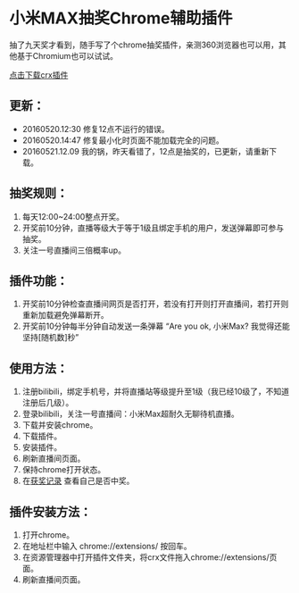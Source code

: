 小米MAX抽奖Chrome辅助插件
=====================
抽了九天奖才看到，随手写了个chrome抽奖插件，亲测360浏览器也可以用，其他基于Chromium也可以试试。

[点击下载crx插件](https://github.com/yingxuanxuan/bilibili_mimax/blob/master/bilibili_mimax.crx?raw=true)

更新：
---------------------
* 20160520.12:30 修复12点不运行的错误。
* 20160520.14:47 修复最小化时页面不能加载完全的问题。
* 20160521.12.09 我的锅，昨天看错了，12点是抽奖的，已更新，请重新下载。

抽奖规则：
---------------------
1. 每天12:00~24:00整点开奖。
2. 开奖前10分钟，直播等级大于等于1级且绑定手机的用户，发送弹幕即可参与抽奖。
3. 关注一号直播间三倍概率up。

插件功能：
---------------------
1. 开奖前10分钟检查直播间网页是否打开，若没有打开则打开直播间，若打开则重新加载避免弹幕断开。
2. 开奖前10分钟每半分钟自动发送一条弹幕 “Are you ok, 小米Max? 我觉得还能坚持[随机数]秒”

使用方法：
---------------------
1. 注册bilibili，绑定手机号，并将直播站等级提升至1级（我已经10级了，不知道注册后几级）。
2. 登录bilibili，关注一号直播间：小米Max超耐久无聊待机直播。
3. 下载并安装chrome。
4. 下载插件。
5. 安装插件。
6. 刷新直播间页面。
7. 保持chrome打开状态。
8. 在[获奖记录](http://live.bilibili.com/i/awards) 查看自己是否中奖。

插件安装方法：
---------------------
1. 打开chrome。
2. 在地址栏中输入 chrome://extensions/ 按回车。
3. 在资源管理器中打开插件文件夹，将crx文件拖入chrome://extensions/页面。
4. 刷新直播间页面。